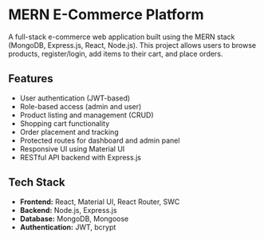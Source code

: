 # MERN E-Commerce Platform

A full-stack e-commerce web application built using the MERN stack (MongoDB, Express.js, React, Node.js). This project allows users to browse products, register/login, add items to their cart, and place orders.

## Features

- User authentication (JWT-based)
- Role-based access (admin and user)
- Product listing and management (CRUD)
- Shopping cart functionality
- Order placement and tracking
- Protected routes for dashboard and admin panel
- Responsive UI using Material UI
- RESTful API backend with Express.js

## Tech Stack

- **Frontend:** React, Material UI, React Router, SWC
- **Backend:** Node.js, Express.js
- **Database:** MongoDB, Mongoose
- **Authentication:** JWT, bcrypt

